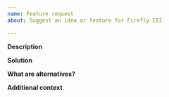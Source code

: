 ```yaml
---
name: Feature request
about: Suggest an idea or feature for Firefly III

---
```


**Description**
<!--
Please describe your feature request:

- I would like Firefly III to do ABC.
- What if you would add feature XYZ?
- Firefly III doesn't do DEF.

-->

**Solution**
<!-- Describe what your feature would add to Firefly III. -->

**What are alternatives?**
<!-- Please describe what alternatives currently exist. -->

**Additional context**
<!-- Add any other context or screenshots about the feature request here. -->
